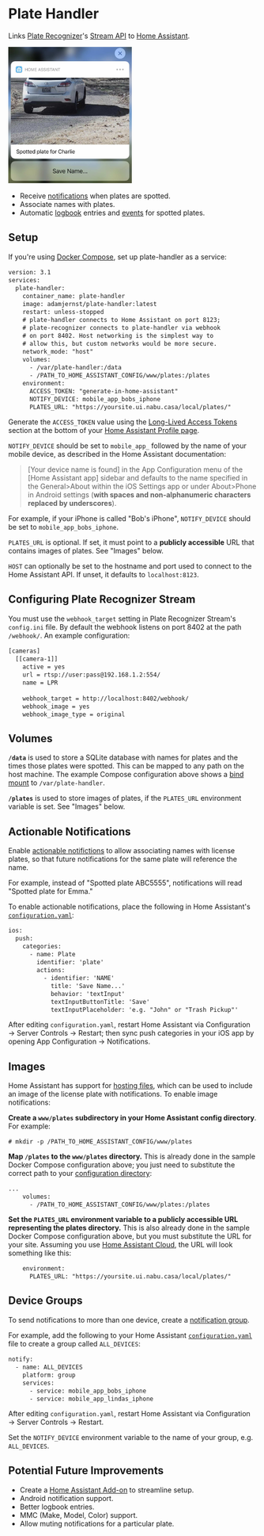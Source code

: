 # Plate Handler

Links [Plate Recognizer](https://platerecognizer.com)'s [Stream API](https://platerecognizer.com/stream/) to [Home Assistant](https://www.home-assistant.io).

<img src="img/notif.jpeg" width="250" alt="Screenshot of a push notification">

- Receive [notifications](https://companion.home-assistant.io/docs/notifications/notifications-basic) when plates are spotted.
- Associate names with plates.
- Automatic [logbook](https://www.home-assistant.io/integrations/logbook/) entries and [events](https://www.home-assistant.io/docs/configuration/events/) for spotted plates.

## Setup

If you're using [Docker Compose](https://docs.docker.com/compose/), set up plate-handler as a service:

```
version: 3.1
services:
  plate-handler:
    container_name: plate-handler
    image: adamjernst/plate-handler:latest
    restart: unless-stopped
    # plate-handler connects to Home Assistant on port 8123;
    # plate-recognizer connects to plate-handler via webhook
    # on port 8402. Host networking is the simplest way to
    # allow this, but custom networks would be more secure.
    network_mode: "host"
    volumes:
      - /var/plate-handler:/data
      - /PATH_TO_HOME_ASSISTANT_CONFIG/www/plates:/plates
    environment:
      ACCESS_TOKEN: "generate-in-home-assistant"
      NOTIFY_DEVICE: mobile_app_bobs_iphone
      PLATES_URL: "https://yoursite.ui.nabu.casa/local/plates/"
```

Generate the `ACCESS_TOKEN` value using the [Long-Lived Access Tokens](https://developers.home-assistant.io/docs/auth_api/#long-lived-access-token) section at the bottom of your [Home Assistant Profile page](https://www.home-assistant.io/docs/authentication/#your-account-profile).

`NOTIFY_DEVICE` should be set to `mobile_app_` followed by the name of your mobile device, as described in the Home Assistant documentation:

> [Your device name is found] in the App Configuration menu of the [Home Assistant app] sidebar and defaults to the name specified in the General>About within the iOS Settings app or under About>Phone in Android settings (**with spaces and non-alphanumeric characters replaced by underscores**).

For example, if your iPhone is called "Bob's iPhone", `NOTIFY_DEVICE` should be set to `mobile_app_bobs_iphone`.

`PLATES_URL` is optional. If set, it must point to a **publicly accessible** URL that contains images of plates. See "Images" below.

`HOST` can optionally be set to the hostname and port used to connect to the Home Assistant API. If unset, it defaults to `localhost:8123`.

## Configuring Plate Recognizer Stream

You must use the `webhook_target` setting in Plate Recognizer Stream's `config.ini` file. By default the webhook listens on port 8402 at the path `/webhook/`. An example configuration:

```
[cameras]
  [[camera-1]]
    active = yes
    url = rtsp://user:pass@192.168.1.2:554/
    name = LPR

    webhook_target = http://localhost:8402/webhook/
    webhook_image = yes
    webhook_image_type = original
```

## Volumes

**`/data`** is used to store a SQLite database with names for plates and the times those plates were spotted. This can be mapped to any path on the host machine. The example Compose configuration above shows a [bind mount](https://docs.docker.com/storage/bind-mounts/) to `/var/plate-handler`.

**`/plates`** is used to store images of plates, if the `PLATES_URL` environment variable is set. See "Images" below.

## Actionable Notifications

Enable [actionable notifictions](https://companion.home-assistant.io/docs/notifications/actionable-notifications/) to allow associating names with license plates, so that future notifications for the same plate will reference the name.

For example, instead of "Spotted plate ABC5555", notifications will read "Spotted plate for Emma."

To enable actionable notifications, place the following in Home Assistant's [`configuration.yaml`](https://www.home-assistant.io/docs/configuration/):

```
ios:
  push:
    categories:
      - name: Plate
        identifier: 'plate'
        actions:
          - identifier: 'NAME'
            title: 'Save Name...'
            behavior: 'textInput'
            textInputButtonTitle: 'Save'
            textInputPlaceholder: 'e.g. "John" or "Trash Pickup"'
```

After editing `configuration.yaml`, restart Home Assistant via Configuration &rarr; Server Controls &rarr; Restart; then sync push categories in your iOS app by opening App Configuration &rarr; Notifications.

## Images

Home Assistant has support for [hosting files](https://www.home-assistant.io/integrations/http/#hosting-files), which can be used to include an image of the license plate with notifications. To enable image notifications:

**Create a `www/plates` subdirectory in your Home Assistant config directory**. For example:

```
# mkdir -p /PATH_TO_HOME_ASSISTANT_CONFIG/www/plates
```

**Map `/plates` to the `www/plates` directory.** This is already done in the sample Docker Compose configuration above; you just need to substitute the correct path to your [configuration directory](https://www.home-assistant.io/docs/configuration/):

```
...
    volumes:
      - /PATH_TO_HOME_ASSISTANT_CONFIG/www/plates:/plates
```

**Set the `PLATES_URL` environment variable to a publicly accessible URL representing the plates directory.** This is also already done in the sample Docker Compose configuration above, but you must substitute the URL for your site. Assuming you use [Home Assistant Cloud](https://www.nabucasa.com), the URL will look something like this:

```
    environment:
      PLATES_URL: "https://yoursite.ui.nabu.casa/local/plates/"
```

## Device Groups

To send notifications to more than one device, create a [notification group](https://companion.home-assistant.io/docs/notifications/notifications-basic#sending-notifications-to-multiple-devices).

For example, add the following to your Home Assistant [`configuration.yaml`](https://www.home-assistant.io/docs/configuration/) file to create a group called `ALL_DEVICES`:

```
notify:
  - name: ALL_DEVICES
    platform: group
    services:
      - service: mobile_app_bobs_iphone
      - service: mobile_app_lindas_iphone
```

After editing `configuration.yaml`, restart Home Assistant via Configuration &rarr; Server Controls &rarr; Restart.

Set the `NOTIFY_DEVICE` environment variable to the name of your group, e.g. `ALL_DEVICES`.

## Potential Future Improvements

- Create a [Home Assistant Add-on](https://www.home-assistant.io/addons/) to streamline setup.
- Android notification support.
- Better logbook entries.
- MMC (Make, Model, Color) support.
- Allow muting notifications for a particular plate.